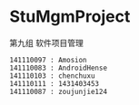 ﻿# StuMgmProject
第九组
软件项目管理
```
141110097 : Amosion
141110083 : AndroidHense
141110103 : chenchuxu
141110111 : 1431403453
141110087 : zoujunjie124
```
